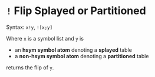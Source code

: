 # `!` Flip Splayed or Partitioned



Syntax: `x!y`, `![x;y]`

Where `x` is a symbol list and `y` is

-   an **hsym symbol atom** denoting a **splayed** table
-   a **non-hsym symbol atom** denoting a **partitioned** table

returns the flip of `y`.